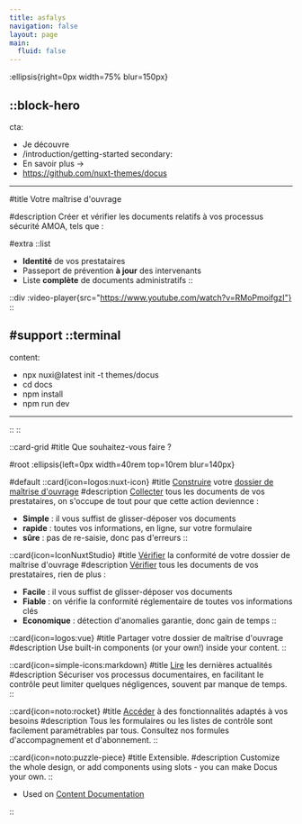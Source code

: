```yaml
---
title: asfalys
navigation: false
layout: page
main:
  fluid: false
---
```


:ellipsis{right=0px width=75% blur=150px}

::block-hero
---
cta:
  - Je découvre
  - /introduction/getting-started
secondary:
  - En savoir plus →
  - https://github.com/nuxt-themes/docus
---

#title
Votre maîtrise d'ouvrage 

#description
Créer et vérifier les documents relatifs 
à vos processus sécurité AMOA, tels que :

#extra
  ::list
  - **Identité** de vos prestataires
  - Passeport de prévention **à jour** des intervenants
  - Liste **complète** de documents administratifs
  ::

::div
  :video-player{src="https://www.youtube.com/watch?v=RMoPmoifgzI"}
::

#support
  ::terminal
  ---
  content:
  - npx nuxi@latest init -t themes/docus
  - cd docs
  - npm install
  - npm run dev
  ---
  ::
::

::card-grid
#title
Que souhaitez-vous faire ?

#root
:ellipsis{left=0px width=40rem top=10rem blur=140px}

#default
  ::card{icon=logos:nuxt-icon}
  #title
  [Construire](/gallery/craftform) votre [dossier de maîtrise d'ouvrage](/craft?id=common.custom.secure.mes_valise_secure.base.craftform)
  #description
  [Collecter](/gallery/craftform) tous les documents de vos prestataires, on s'occupe de tout pour que cette action deviennce :
  - **Simple** : il vous suffist de glisser-déposer vos documents
  - **rapide** : toutes vos informations, en ligne, sur votre formulaire 
  - **sûre** : pas de re-saisie, donc pas d'erreurs
  ::

  ::card{icon=IconNuxtStudio}
  #title
  [Vérifier](/check) la conformité de votre dossier de maîtrise d'ouvrage
  #description
  [Vérifier](/check) tous les documents de vos prestataires, rien de plus :
  - **Facile** : il vous suffist de glisser-déposer vos documents
  - **Fiable** : on vérifie la conformité réglementaire de toutes vos informations clés 
  - **Economique** : détection d'anomalies garantie, donc gain de temps
  ::

  ::card{icon=logos:vue}
  #title
  Partager votre dossier de maîtrise d'ouvrage
  #description
  Use built-in components (or your own!) inside your content.
  ::

  ::card{icon=simple-icons:markdown}
  #title
  [Lire](/blog) les dernières actualités
  #description
  Sécuriser vos processus documentaires, en facilitant le contrôle peut limiter quelques négligences, souvent par manque de temps.
  ::

  ::card{icon=noto:rocket}
  #title
  [Accéder](/pricing) à des fonctionnalités adaptés à vos besoins
  #description
  Tous les formulaires ou les listes de contrôle sont facilement paramétrables par tous.
  Consultez nos formules d'accompagnement et d'abonnement. 
  ::

  ::card{icon=noto:puzzle-piece}
  #title
  Extensible.
  #description
  Customize the whole design, or add components using slots - you can make Docus your own.
  ::
  - Used on [Content Documentation](https://content.nuxtjs.org)

::
